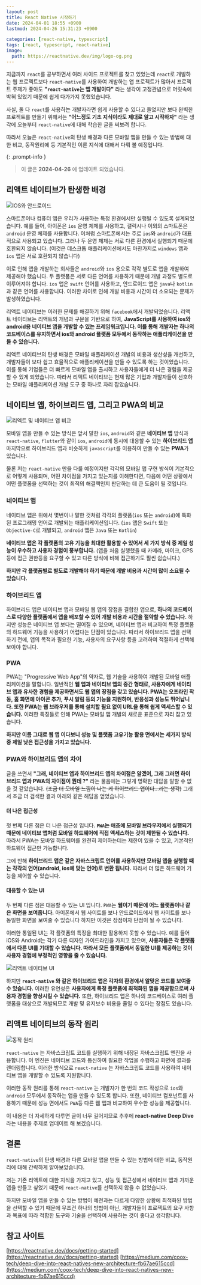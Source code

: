 ```yaml
---
layout: post
title: React Native 시작하기
date: 2024-04-01 18:55 +0900
lastmod: 2024-04-26 15:31:23 +0900

categories: [react-native, typescript]
tags: [react, typescript, react-native]
image:
  path: https://reactnative.dev/img/logo-og.png
---
```


지금까지 `react`를 공부하면서 여러 사이드 프로젝트를 찾고 있었는데 `react`로 개발하는 웹 프로젝트보다 `react-native`를 사용하여 개발하는 앱 프로젝트가 많아서 프로젝트 주제가 좋아도 **"`react-native`는 앱 개발이다"** 라는 생각이 고정관념으로 머릿속에 박혀 있었기 때문에 쉽게 다가가지 못했었습니다.

사실, 둘 다 `react`를 사용하는 개발자라면 쉽게 사용할 수 있다고 들었지만 보다 완벽한 프로젝트를 만들기 위해서는 **"어느정도 기초 지식이라도 제대로 알고 시작하자"** 라는 생각에 오늘부터 `react-native`에 대해 학습한 글을 써보려 합니다.

따라서 오늘은 `react-native`의 탄생 배경과 다른 모바일 앱을 만들 수 있는 방법에 대한 비교, 동작원리에 등 기본적인 이론 지식에 대해서 다뤄 볼 예정입니다.

{: .prompt-info }

> 이 글은 **2024-04-26** 에 업데이트 되었습니다.

## 리액트 네이티브가 탄생한 배경

![IOS와 안드로이드](https://res.cloudinary.com/dxesudkxn/image/upload/v1714109864/blog/React%20Native%20%EC%8B%9C%EC%9E%91%ED%95%98%EA%B8%B0/x3gtdvjakmoagj4zlhzh.jpg)

스마트폰이나 컴퓨터 앱은 우리가 사용하는 특정 환경에서만 실행될 수 있도록 설계되었습니다. 예를 들어, 아이폰은 `ios` 운영 체제를 사용하고, 갤럭시나 이외의 스마트폰은 `android` 운영 체제를 사용합니다. 이처럼 스마트폰에서는 주로 `ios`와 `android`가 대표적으로 사용되고 있습니다. 그러나 두 운영 체제는 서로 다른 환경에서 실행되기 때문에 호환되지 않습니다. (이것은 데스크톱 애플리케이션에서도 마찬가지로 `windows` 앱과 `ios` 앱은 서로 호환되지 않습니다)

이로 인해 앱을 개발하는 회사들은 `android`와 `ios` 용으로 각각 별도로 앱을 개발하여 제공해야 했습니다. 두 플랫폼은 서로 다른 언어를 사용하기 때문에 개발 과정도 별도로 이루어져야 합니다. `ios` 앱은 `swift` 언어를 사용하고, 안드로이드 앱은 `java`나 `kotlin`과 같은 언어를 사용합니다. 이러한 차이로 인해 개발 비용과 시간이 더 소요되는 문제가 발생하였습니다.

리액트 네이티브는 이러한 문제를 해결하기 위해 `facebook`에서 개발되었습니다. 리액트 네이티브는 리액트의 개념과 구문을 기반으로 하여, **JavaScript를 사용하여 ios와 android용 네이티브 앱을 개발할 수 있는 프레임워크입니다. 이를 통해 개발자는 하나의 코드베이스를 유지하면서 ios와 android 플랫폼 모두에서 동작하는 애플리케이션을 만들 수 있습니다.**

리액트 네이티브의 탄생 배경은 모바일 애플리케이션 개발의 비용과 생산성을 개선하고, 개발자들이 보다 쉽고 효율적으로 애플리케이션을 만들 수 있도록 하는 것이었습니다. 이를 통해 기업들은 더 빠르게 모바일 앱을 출시하고 사용자들에게 더 나은 경험을 제공할 수 있게 되었습니다. 따라서 리액트 네이티브는 현재 많은 기업과 개발자들이 선호하는 모바일 애플리케이션 개발 도구 중 하나로 자리 잡았습니다.

## 네이티브 앱, 하이브리드 앱, 그리고 PWA의 비교

![리엑트 및 네이티브 앱 비교](https://res.cloudinary.com/dxesudkxn/image/upload/v1714109022/blog/React%20Native%20%EC%8B%9C%EC%9E%91%ED%95%98%EA%B8%B0/erbfl1ima0iufzrp9lod.jpg)

모바일 앱을 만들 수 있는 방식은 앞서 말한 `ios`, `android`와 같은 **네이티브 앱** 방식과 `react-native`, `flutter`와 같이 `ios`, `android`에 동시에 대응할 수 있는 **하이브리드 앱** 마지막으로 하이브리드 앱과 비슷하게 `javascript`를 이용하여 만들 수 있는 **PWA**가 있습니다.

물론 저는 `react-native` 만을 다룰 예정이지만 각각의 모바일 앱 구현 방식이 기본적으로 어떻게 사용되며, 어떤 차이점을 가지고 있는지를 이해한다면, 다음에 어떤 상황에서 어떤 플랫폼을 선택하는 것이 최적의 해결책인지 판단하는 데 큰 도움이 될 것입니다.

### 네이티브 앱

네이티브 앱은 위에서 몇번이나 말한 것처럼 각각의 플랫폼(`ios` 또는 `android`)에 특화된 프로그래밍 언어로 개발되는 애플리케이션입니다. (`ios` 앱은 `Swift` 또는 `Objective-C`로 개발되고, `android` 앱은 `Java` 또는 `Kotlin`)

**네이티브 앱은 각 플랫폼의 고유 기능을 최대한 활용할 수 있어서 세 가지 방식 중 제일 성능이 우수하고 사용자 경험이 풍부합니다.** (앱을 처음 실행했을 때 카메라, 마이크, GPS 등에 접근 권한등을 요구할 수 있고 다른 방식에 비해 접근하기도 훨씬 쉽습니다.)

**하지만 각 플랫폼별로 별도로 개발해야 하기 때문에 개발 비용과 시간이 많이 소요될 수 있습니다.**

### 하이브리드 앱

하이브리드 앱은 네이티브 앱과 모바일 웹 앱의 장점을 결합한 앱으로, **하나의 코드베이스로 다양한 플랫폼에서 앱을 배포할 수 있어 개발 비용과 시간을 절약할 수 있습니다.** 하지만 성능은 네이티브 앱 보다는 떨어질 수 있으며, 네이티브 앱과 비교하여 특정 플랫폼의 하드웨어 기능을 사용하기 어렵다는 단점이 있습니다. 따라서 하이브리드 앱을 선택하기 전에, 앱의 목적과 필요한 기능, 사용자의 요구사항 등을 고려하여 적절하게 선택해 보아야 합니다.

### PWA

PWA는 "Progressive Web App"의 약자로, 웹 기술을 사용하여 개발된 모바일 애플리케이션을 말합니다. 일반적인 **웹 앱과 네이티브 앱의 중간 형태로, 사용자에게 네이티브 앱과 유사한 경험을 제공하면서도 웹 앱의 장점을 갖고 있습니다. PWA는 오프라인 작동, 홈 화면에 아이콘 추가, 푸시 알림 등의 기능을 지원하며, 반응성과 성능도 뛰어납니다. 또한 PWA는 웹 브라우저를 통해 설치할 필요 없이 URL을 통해 쉽게 액세스할 수 있습니다.** 이러한 특징들로 인해 PWA는 모바일 앱 개발의 새로운 표준으로 자리 잡고 있습니다.

**하지만 이름 그대로 웹 앱 이다보니 성능 및 플랫폼 고유기능 활용 면에서는 세가지 방식 중 제일 낮은 접근성을 가지고 있습니다.**

### PWA와 하이브리드 앱의 차이

글을 쓰면서 **"그래, 네이티브 앱과 하이브리드 앱의 차이점은 알겠어, 그래 그러면 하이브리드 앱과 PWA의 차이점이 뭔데 ?"** 라는 물음에는 그렇게 명확한 대답을 말할 수 없을 것 같았습니다. ~~(조금 더 모바일 느낌이 나는 게 하이브리드 앱이다...라는 생각)~~ 그래서 조금 더 검색한 결과 아래와 같은 해답을 얻었습니다.

#### 더 나은 접근성

첫 번쨰 다른 점은 더 나은 접근성 입니다. **`PWA`는 애초에 모바일 브라우저에서 실행되기 때문에 네이티브 앱처럼 모바일 하드웨어에 직접 액세스하는 것이 제한될 수 있습니다.** 따라서 PWA는 모바일 하드웨어를 완전히 제어하는데는 제한이 있을 수 있고, 기본적인 하드웨어 접근만 가능합니다.

그에 반해 **하이브리드 앱은 같은 자바스크립트 언어를 사용하지만 모바일 앱을 실행할 때는 각각의 언어(android, ios에 맞는 언어)로 변환 됩니다.** 따라서 더 많은 하드웨어 기능을 제어할 수 있습니다.

#### 대응할 수 있는 UI

두 번째 다른 점은 대응할 수 있는 UI 입니다. `PWA`는 **웹이기 때문에 어느 플랫폼이나 같은 화면을 보여줍니다.** 아이폰에서 웹 사이트를 보나 안드로이드에서 웹 사이트를 보나 동일한 화면을 보여줄 수 있습니다 하지만 이것은 장점이자 단점이 될 수 있습니다.

이러한 통일된 UI는 각 플랫폼의 특징을 최대한 활용하지 못할 수 있습니다. 예를 들어 iOS와 Android는 각기 다른 디자인 가이드라인을 가지고 있으며, **사용자들은 각 플랫폼에서 다른 UI를 기대할 수 있습니다. 따라서 모든 플랫폼에서 동일한 UI를 제공하는 것이 사용자 경험에 부정적인 영향을 줄 수 있습니다.**

![리액트 네이티브 UI](https://res.cloudinary.com/dxesudkxn/image/upload/v1714117492/blog/React%20Native%20%EC%8B%9C%EC%9E%91%ED%95%98%EA%B8%B0/ykv1e2neyizklbdzcncd.webp)

하지만 **`react-native` 와 같은 하이브리드 앱은 각자의 환경에서 알맞은 코드를 보여줄 수 있습니다.** 이러한 유연성은 **사용자에게 특정 플랫폼에 최적화된 앱을 제공함으로써 사용자 경험을 향상시킬 수 있습니다.** 또한, 하이브리드 앱은 하나의 코드베이스로 여러 플랫폼을 대상으로 개발되므로 개발 및 유지보수 비용을 줄일 수 있다는 장점도 있습니다.

## 리액트 네이티브의 동작 원리

![동작 원리](https://miro.medium.com/v2/resize:fit:720/format:webp/1*0LTWA_egTnRLRlqXoRUymg.png)

`react-native` 는 자바스크립트 코드를 실행하기 위해 내장된 자바스크립트 엔진을 사용합니다. 이 엔진은 네이티브 코드와 통신하여 필요한 작업을 수행하고 화면에 결과를 렌더링합니다. 이러한 방식으로 `react-native` 는 자바스크립트 코드를 사용하여 네이티브 앱을 개발할 수 있도록 지원합니다.

이러한 동작 원리를 통해 `react-native` 는 개발자가 한 번의 코드 작성으로 `ios`와 `android` 모두에서 동작하는 앱을 만들 수 있도록 합니다. 또한, 네이티브 컴포넌트를 사용하기 때문에 성능 면에서도 `PWA`등 다른 웹 앱과 비교하여 우수한 성능을 제공합니다.

이 내용은 더 자세하게 다루면 글이 너무 길어지므로 추후에 **react-native Deep Dive**라는 내용을 주제로 업데이트 해 보겠습니다.

## 결론

`react-native`의 탄생 배경과 다른 모바일 앱을 만들 수 있는 방법에 대한 비교, 동작원리에 대해 간략하게 알아보았습니다.

저는 기존 리액트에 대한 지식을 가지고 있고, 성능 및 접근성에서 네이티브 앱과 가까운 앱을 만들고 싶었기 때문에 `react-native`를 선택하지 않을 수 없었습니다.

하지만 모바일 앱을 만들 수 있는 방법이 예전과는 다르게 다양한 상황에 최적화된 방법을 선택할 수 있기 때문에 무조건 하나의 방법이 아닌, 개발자들이 프로젝트의 요구 사항과 목표에 따라 적합한 도구와 기술을 선택하여 사용하는 것이 좋다고 생각합니다.

## 참고 사이트

[https://reactnative.dev/docs/getting-started](https://reactnative.dev/docs/getting-started)
[https://medium.com/coox-tech/deep-dive-into-react-natives-new-architecture-fb67ae615ccd](https://medium.com/coox-tech/deep-dive-into-react-natives-new-architecture-fb67ae615ccd)
